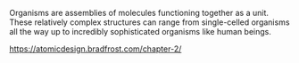 Organisms are assemblies of molecules functioning together as a unit. These relatively complex structures can range from single-celled organisms all the way up to incredibly sophisticated organisms like human beings.

https://atomicdesign.bradfrost.com/chapter-2/